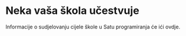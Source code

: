 # Neka vaša škola učestvuje

Informacije o sudjelovanju cijele škole u Satu programiranja će ići ovdje.